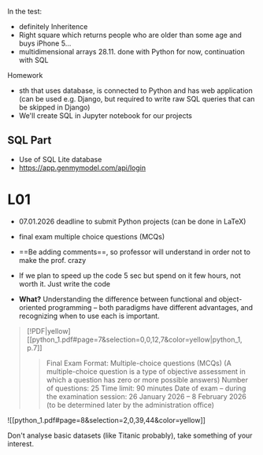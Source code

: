 In the test:
- definitely Inheritence
- Right square which returns people who are older than some age and buys iPhone 5...
- multidimensional arrays
28.11. done with Python for now, continuation with SQL

Homework 
- sth that uses database, is connected to Python and has web application (can be used e.g. Django, but required to write raw SQL queries that can be skipped in Django)
- We'll create SQL in Jupyter notebook for our projects

## SQL Part
- Use of SQL Lite database
- https://app.genmymodel.com/api/login

# L01
- 07.01.2026 deadline to submit Python projects (can be done in LaTeX)
- final exam multiple choice questions (MCQs)

- ==Be adding comments==, so professor will understand in order not to make the prof. crazy
- If we plan to speed up the code 5 sec but spend on it few hours, not worth it. Just write the code 
- **What?** Understanding the difference between functional and object-oriented programming – both paradigms have different advantages, and recognizing when to use each is important.

> [!PDF|yellow] [[python_1.pdf#page=7&selection=0,0,12,7&color=yellow|python_1, p.7]]
> > Final Exam Format: Multiple-choice questions (MCQs) (A multiple-choice question is a type of objective assessment in which a question has zero or more possible answers) Number of questions: 25 Time limit: 90 minutes Date of exam – during the examination session: 26 January 2026 – 8 February 2026 (to be determined later by the administration office)
> 

![[python_1.pdf#page=8&selection=2,0,39,44&color=yellow]]


Don't analyse basic datasets (like Titanic probably), take something of your interest. 